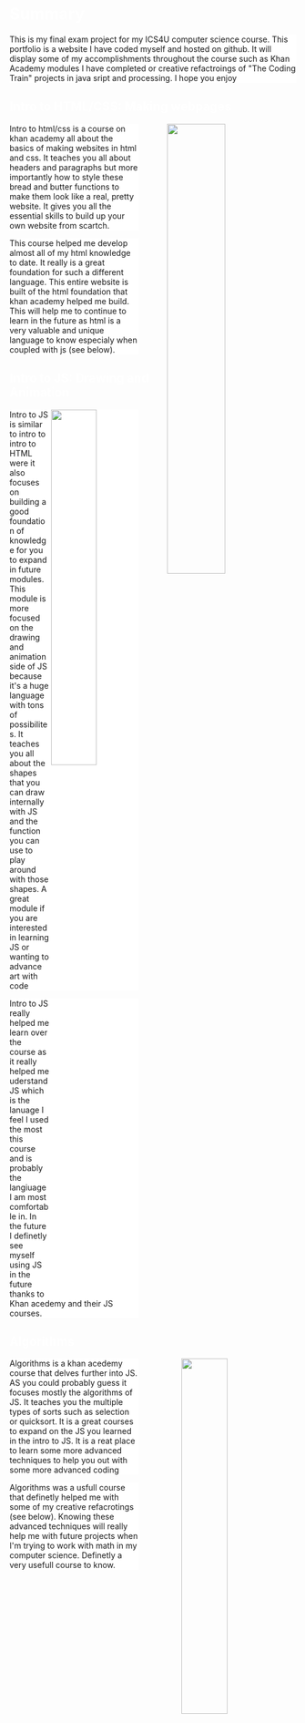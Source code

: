 <!DOCTYPE html>
<html>
<head>
<title> Arjun's Portfolio exam project</title>
  <style>
    body {
      background-image: url('https://www-tc.pbs.org/wgbh/nova/media/images/nova-wonders-whats-the-universe-made-of-hero_W.width-800.jpg');
    width: 100%;
    }    
    h1, h2 {
      color:rgb(255,255,255);
    }
    p {
      background-color:rgb(255,255,255);
    }
  </style>
  </head>
<body>
  <h1>Summary</h1>
  <p> This is my final exam project for my ICS4U computer science course. This portfolio is a website I have coded myself and hosted on github. It will display some of my accomplishments throughout the course such as Khan Academy modules I have completed or creative refactroings of "The Coding Train" projects in java sript and processing. I hope you enjoy</p>
  <h2> Intro to HTML/CSS: Making webpages </h2>
   <img src="http://www.collegepublisher.com/polopoly_fs/1.991%21/image/1877413217.jpg_gen/derivatives/landscape_260/1877413217.jpg" align= "right" style="width: 45%">
  <p text-align= "left" style="width: 45%"> Intro to html/css is a course on khan academy all about the basics of making websites in html and css. It teaches you all about headers and paragraphs but more importantly how to style these bread and butter functions to make them look like a real, pretty website. It gives you all the essential skills to build up your own website from scartch.
  </p>
  <p text-align= "left" style="width: 45%"> This course helped me develop almost all of my html knowledge to date. It really is a great foundation for such a different language. This entire website is built of the html foundation that khan academy helped me build. This will help me to continue to learn in the future as html is a very valuable and unique language to know especialy when coupled with js (see below). </p>
  <h2> Intro to JS: Drawing and Animation </h2>
  <img src="https://html5hive.org/wp-content/uploads/2014/06/js_800x800.jpg.webp" align= "right" style="width: 40%">
  <p text-align= "left" style="width: 45%"> Intro to JS is similar to intro to intro to HTML were it also focuses on building a good foundation of knowledge for you to expand in future modules. This module is more focused on the drawing and animation side of JS because it's a huge language with tons of possibilites. It teaches you all about the shapes that you can draw internally with JS and the function you can use to play around with those shapes. A great module if you are interested in learning JS or wanting to advance art with code </p>
  <p text-align= "left" style="width: 45%"> Intro to JS really helped me learn over the course as it really helped me uderstand JS which is the lanuage I feel I used the most this course and is probably the langiuage I am most comfortable in. In the future I definetly see myself using JS in the future thanks to Khan acedemy and their JS courses.</p>
  <h2> Algorithms </h2>
    <img src="https://cdn.pixabay.com/photo/2017/01/24/00/21/question-2004314_960_720.jpg" align= "right" style="width: 40%">
  <p text-align= "left" style="width: 45%"> Algorithms is a khan acedemy course that delves further into JS. AS you could probably guess it focuses mostly the algorithms of JS. It teaches you the multiple types of sorts such as selection or quicksort. It is a great courses to expand on the JS you learned in the intro to JS. It is a reat place to learn some more advanced techniques to help you out with some more advanced coding </p>
   <p text-align= "left" style="width: 45%"> Algorithms was a usfull course that definetly helped me with some of my creative refacrotings (see below). Knowing these advanced techniques will really help me with future projects when I'm trying to work with math in my computer science. Definetly a very usefull course to know. </p>
</body>














</html>
